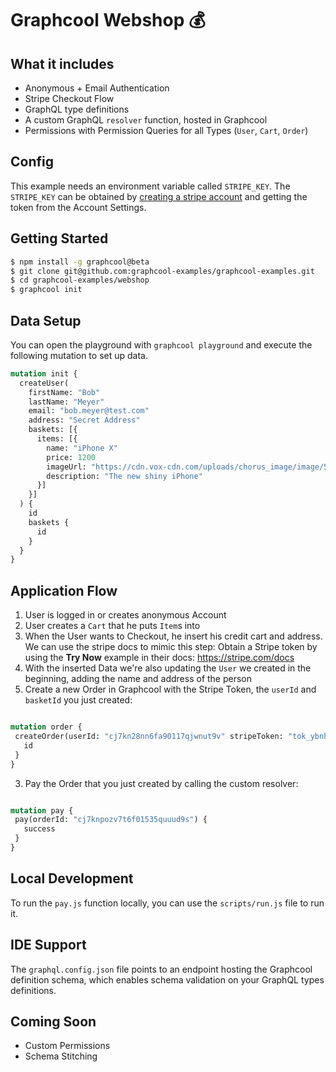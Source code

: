 # Graphcool Webshop :moneybag:

## What it includes
- Anonymous + Email Authentication
- Stripe Checkout Flow
- GraphQL type definitions
- A custom GraphQL `resolver` function, hosted in Graphcool
- Permissions with Permission Queries for all Types (`User`, `Cart`, `Order`)

## Config
This example needs an environment variable called `STRIPE_KEY`.
The `STRIPE_KEY` can be obtained by [creating a stripe account](https://dashboard.stripe.com/register)
and getting the token from the Account Settings.

## Getting Started

```sh
$ npm install -g graphcool@beta
$ git clone git@github.com:graphcool-examples/graphcool-examples.git
$ cd graphcool-examples/webshop
$ graphcool init
```

## Data Setup

You can open the playground with `graphcool playground` and execute the following mutation to set up data.
```graphql
mutation init {
  createUser(
    firstName: "Bob"
    lastName: "Meyer"
    email: "bob.meyer@test.com"
    address: "Secret Address"
    baskets: [{
      items: [{
        name: "iPhone X"
        price: 1200
        imageUrl: "https://cdn.vox-cdn.com/uploads/chorus_image/image/56645405/iphone_x_gallery1_2017.0.jpeg"
        description: "The new shiny iPhone"
      }]
    }]
  ) {
    id
    baskets {
      id
    }
  }
}
```

## Application Flow
 1. User is logged in or creates anonymous Account
 2. User creates a `Cart` that he puts `Item`s into
 3. When the User wants to Checkout, he insert his credit cart and address. We can use the stripe docs to mimic this step:
    Obtain a Stripe token by using the **Try Now** example in their docs: https://stripe.com/docs
 4. With the inserted Data we're also updating the `User` we created in the beginning, adding the name and address of the person
 5. Create a new Order in Graphcool with the Stripe Token, the `userId` and `basketId` you just created:
 ```graphql

mutation order {
  createOrder(userId: "cj7kn28nn6fa90117qjwnut9v" stripeToken: "tok_ybnh1HWnDZKMonE6lVkHLMVt" basketId: "cj7kn28no6faa01175c8rsgsd") {
    id
  }
}
 ```
 3. Pay the Order that you just created by calling the custom resolver:
 ```graphql

mutation pay {
  pay(orderId: "cj7knpozv7t6f01535quuud9s") {
    success
  }
}
 ```

## Local Development
To run the `pay.js` function locally, you can use the `scripts/run.js` file to run it.

## IDE Support
The `graphql.config.json` file points to an endpoint hosting the Graphcool definition schema, which enables schema validation
on your GraphQL types definitions.

## Coming Soon
- Custom Permissions
- Schema Stitching
